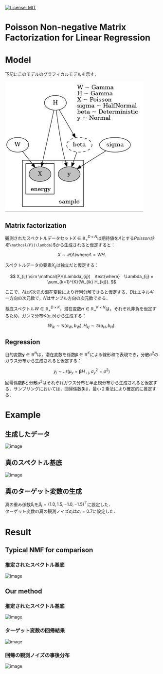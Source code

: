 [![License: MIT](https://img.shields.io/badge/License-MIT-yellow.svg)](https://opensource.org/licenses/MIT)

# Poisson Non-negative Matrix Factorization for Linear Regression

# Model
下記にこのモデルのグラフィカルモデルを示す．

![image](image/prob_model.jpg)

## Matrix factorization
観測されたスペクトルデータセット$`X \in \mathbb{R}_{+}^{D \times N}`$は期待値を$`\Lambda`$とする$Poisson分布$`\mathcal{P}(\lambda)`$から生成されると仮定すると：

$$
    X \sim \mathcal{P}(\Lambda)　\text{where}　\Lambda = WH.
$$

スペクトルデータの要素$`X_{ij}`$は独立だと仮定する：

$$
    X_{ij} \sim \mathcal{P}(\Lambda_{ij})　\text{where}　\Lambda_{ij} = \sum_{k=1}^{K}{W_{ik} H_{kj}}.
$$

ここで，$`\Lambda`$は$`K`$次元の潜在変数により行列分解できると仮定する．$`D`$はエネルギー方向の次元数で，$`N`$はサンプル方向の次元数である．

基底スペクトル$`W \in \mathbb{R}_{+}^{D \times K}`$，潜在変数$`H \in \mathbb{R}_{+}^{K \times N}`$は，それぞれ非負を仮定するため，ガンマ分布$`\mathcal{G}(a, b)`$から生成する：

$$
    W_{ik} \sim \mathcal{G}(a_W, b_W), \text{}　H_{kj} \sim \mathcal{G}(a_H, b_H).
$$

## Regression
目的変数$`\boldsymbol{y} \in \mathbb{R}^{N}`$は，潜在変数を係数$`\boldsymbol{\beta} \in \mathbb{R}^{K}`$による線形和で表現でき，分散$`\sigma^2`$のガウス分布から生成されると仮定する：

$$
    y_{j} \sim \mathcal{N}(\mu_y = \boldsymbol{\beta} H_{:j}, \sigma_y^2=\sigma^2)
$$

回帰係数$`\boldsymbol{\beta}`$と分散$`\sigma^2`$はそれぞれガウス分布と半正規分布から生成されると仮定する．サンプリングにおいては，回帰係数$`\boldsymbol{\beta}`$は，最小２乗法により確定的に推定する．

# Example

## 生成したデータ

![image](https://github.com/user-attachments/assets/ea01e497-9bec-4edc-a869-b11d90ced3da)

## 真のスペクトル基底

![image](https://github.com/user-attachments/assets/20038f1f-d5c5-41fb-b03c-19727be0b8e8)


## 真のターゲット変数の生成

真の重み係数$`\beta_{t}`$を$`\beta_{t} = (1.0, 1.5, -1.0, -1.5)^{\top}`$に設定した．  
ターゲット変数の真の観測ノイズ$`\sigma_t`$は$`\sigma_t=0.7`$に設定した．

# Result

## Typical NMF for comparison

### 推定されたスペクトル基底

![image](https://github.com/user-attachments/assets/1ef02739-bdf9-4839-af72-12169ac22f99)

## Our method

### 推定されたスペクトル基底

![image](https://github.com/user-attachments/assets/7c3a6067-55f8-4062-9637-1f7c1ba13ce7)


### ターゲット変数の回帰結果

![image](https://github.com/user-attachments/assets/a9dc85ac-58ac-4543-830f-668107698724)

### 回帰の観測ノイズの事後分布

![image](https://github.com/user-attachments/assets/177070d5-33f9-4861-a920-dd8bedc5da6d)
